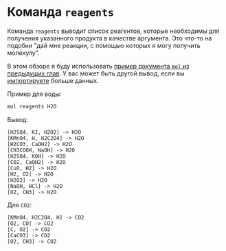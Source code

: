 # Команда `reagents`

Команда `reagents` выводит список реагентов, которые необходимы для получения указанного продукта в качестве аргумента. Это что-то на подобии "дай мне реакции, с помощью которых я могу получить молекулу".

В этом обзоре я буду использовать [пример документа `mol` из предыдущих глав](./mol_example.md). У вас может быть другой вывод, если вы [импортируете](./import.md) больше данных.

Пример для воды:

```bash
mol reagents H2O
```

Вывод:

```
[H2SO4, KI, H2O2] -> H2O
[KMnO4, H, H2C2O4] -> H2O
[H2CO3, CaOH2] -> H2O
[CH3COOH, NaOH] -> H2O
[H2SO4, KOH] -> H2O
[CO2, CaOH2] -> H2O
[CuO, H2] -> H2O
[H2, O2] -> H2O
[H2O2] -> H2O
[NaOH, HCl] -> H2O
[O2, CH3] -> H2O
```

Для `CO2`:

```
[KMnO4, H2C2O4, H] -> CO2
[O2, CO] -> CO2
[C, O2] -> CO2
[CaCO3] -> CO2
[O2, CH3] -> CO2
```
